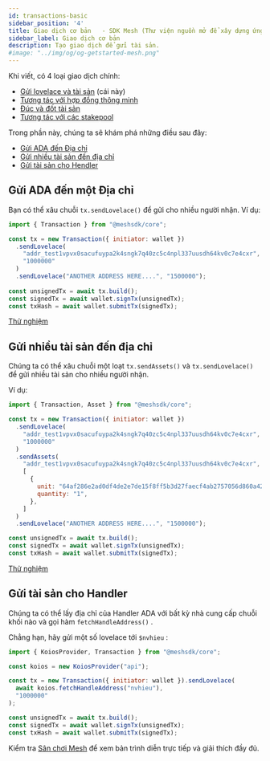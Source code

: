 ```yaml
---
id: transactions-basic
sidebar_position: '4'
title: Giao dịch cơ bản   - SDK Mesh (Thư viện nguồn mở để xây dựng ứng dụng Web3 trên Chuỗi khối Cardano)
sidebar_label: Giao dịch cơ bản
description: Tạo giao dịch để gửi tài sản.
#image: "../img/og/og-getstarted-mesh.png"
---
```


Khi viết, có 4 loại giao dịch chính:

- [Gửi lovelace và tài sản](transactions-basic) (cái này)
- [Tương tác với hợp đồng thông minh](transactions-smart-contract)
- [Đúc và đốt tài sản](transactions-minting)
- [Tương tác với các stakepool](transactions-staking)

Trong phần này, chúng ta sẽ khám phá những điều sau đây:

- [Gửi ADA đến Địa chỉ](#gửi-ada-đến-một-địa-chỉ)
- [Gửi nhiều tài sản đến địa chỉ](#gửi-nhiều-tài-sản-đến-địa-chỉ)
- [Gửi tài sản cho Hendler](#gửi-tài-sản-cho-handler)

## Gửi ADA đến một Địa chỉ

Bạn có thể xâu chuỗi `tx.sendLovelace()` để gửi cho nhiều người nhận. 
Ví dụ:

```javascript
import { Transaction } from "@meshsdk/core";

const tx = new Transaction({ initiator: wallet })
  .sendLovelace(
    "addr_test1vpvx0sacufuypa2k4sngk7q40zc5c4npl337uusdh64kv0c7e4cxr",
    "1000000"
  )
  .sendLovelace("ANOTHER ADDRESS HERE....", "1500000");
  
const unsignedTx = await tx.build();
const signedTx = await wallet.signTx(unsignedTx);
const txHash = await wallet.submitTx(signedTx);
```

[Thử nghiệm](https://meshjs.dev/apis/transaction#sendAda)

## Gửi nhiều tài sản đến địa chỉ

Chúng ta có thể xâu chuỗi một loạt `tx.sendAssets()` và `tx.sendLovelace()` để gửi nhiều tài sản cho nhiều người nhận. 

Ví dụ:

```javascript
import { Transaction, Asset } from "@meshsdk/core";

const tx = new Transaction({ initiator: wallet })
  .sendLovelace(
    "addr_test1vpvx0sacufuypa2k4sngk7q40zc5c4npl337uusdh64kv0c7e4cxr",
    "1000000"
  )
  .sendAssets(
    "addr_test1vpvx0sacufuypa2k4sngk7q40zc5c4npl337uusdh64kv0c7e4cxr",
    [
      {
        unit: "64af286e2ad0df4de2e7de15f8ff5b3d27faecf4ab2757056d860a424d657368546f6b656e",
        quantity: "1",
      },
    ]
  )
  .sendLovelace("ANOTHER ADDRESS HERE....", "1500000");

const unsignedTx = await tx.build();
const signedTx = await wallet.signTx(unsignedTx);
const txHash = await wallet.submitTx(signedTx);
```

[Thử nghiệm](https://meshjs.dev/apis/transaction#sendAssets)

## Gửi tài sản cho Handler

Chúng ta có thể lấy địa chỉ của Handler ADA với bất kỳ nhà cung cấp chuỗi khối nào và gọi hàm `fetchHandleAddress()` .

Chẳng hạn, hãy gửi một số lovelace tới `$nvhieu` :

```javascript
import { KoiosProvider, Transaction } from "@meshsdk/core";

const koios = new KoiosProvider("api");

const tx = new Transaction({ initiator: wallet }).sendLovelace(
  await koios.fetchHandleAddress("nvhieu"),
  "1000000"
);

const unsignedTx = await tx.build();
const signedTx = await wallet.signTx(unsignedTx);
const txHash = await wallet.submitTx(signedTx);
```

Kiểm tra [Sân chơi Mesh](https://meshjs.dev/apis/transaction) để xem bản trình diễn trực tiếp và giải thích đầy đủ.

